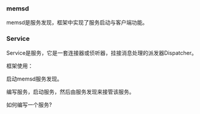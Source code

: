 ### memsd

memsd是服务发现，框架中实现了服务启动与客户端功能。



### Service

Service是服务，它是一套连接器或侦听器，挂接消息处理的派发器Dispatcher。





框架使用：

启动memsd服务发现。

编写服务，启动服务，然后由服务发现来接管该服务。



如何编写一个服务?

